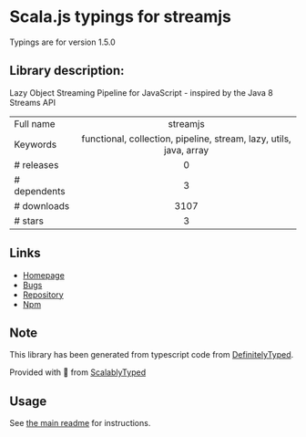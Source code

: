 
# Scala.js typings for streamjs

Typings are for version 1.5.0

## Library description:
Lazy Object Streaming Pipeline for JavaScript - inspired by the Java 8 Streams API

|                    |                 |
| ------------------ | :-------------: |
| Full name          | streamjs |
| Keywords           | functional, collection, pipeline, stream, lazy, utils, java, array |
| # releases         | 0 |
| # dependents       | 3 |
| # downloads        | 3107 |
| # stars            | 3 |

## Links
- [Homepage](https://github.com/winterbe/streamjs)
- [Bugs](https://github.com/winterbe/streamjs/issues)
- [Repository](https://github.com/winterbe/streamjs)
- [Npm](https://www.npmjs.com/package/streamjs)
    


## Note
This library has been generated from typescript code from [DefinitelyTyped](https://definitelytyped.org).

Provided with :purple_heart: from [ScalablyTyped](https://github.com/oyvindberg/ScalablyTyped)

## Usage
See [the main readme](../../readme.md) for instructions.


